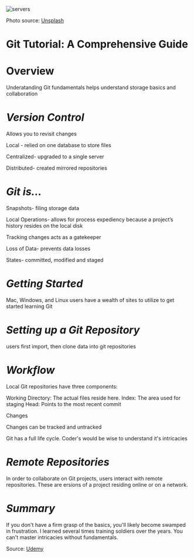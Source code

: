 ![servers](https://images.unsplash.com/photo-1571786256017-aee7a0c009b6?ixlib=rb-4.0.3&ixid=MnwxMjA3fDB8MHxwaG90by1wYWdlfHx8fGVufDB8fHx8&auto=format&fit=crop&w=1160&q=80)

Photo source: [Unsplash](https://unsplash.com/)

# Git Tutorial: A Comprehensive Guide

# Overview 

Underatanding Git fundamentals helps understand storage basics and collaboration

# *Version Control*

Allows you to revisit changes

Local - relied on one database to store files

Centralized- upgraded to a single server 

Distributed- created mirrored repositories

# *Git is...*

Snapshots- filing storage data

Local Operations- allows for process expediency because a project’s history resides on the local disk

Tracking changes acts as a gatekeeper

Loss of Data- prevents data losses

States- committed, modified and staged

# *Getting Started*

Mac, Windows, and Linux users have a wealth of sites to utilize to get started learning Git

# *Setting up a Git Repository*

users first import, then clone data into git repositories

# *Workflow*

Local Git repositories have three components:

Working Directory: The actual files reside here.
Index: The area used for staging
Head: Points to the most recent commit

Changes

Changes can be tracked and untracked

Git has a full life cycle.  Coder's would be wise to understand it's intricacies

# *Remote Repositories*

In order to collaborate on Git projects, users interact with remote repositories.  These are ersions of a project residing online or on a network. 

# *Summary*

If you don't have a firm grasp of the basics, you'll likely become swamped in frustration.  I learned several times training soldiers over the years.  You can't master intricacies without fundamentals.

Source: [Udemy](https://blog.udemy.com/git-tutorial-a-comprehensive-guide/#1)
